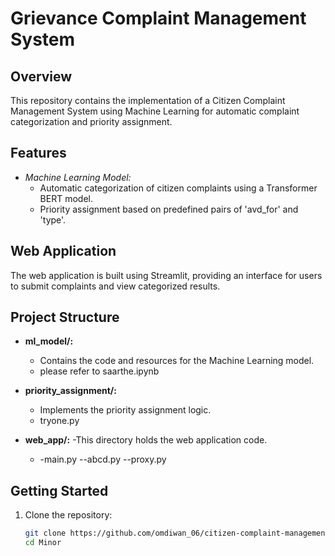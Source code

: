 # Grievance Complaint Management System

## Overview

This repository contains the implementation of a Citizen Complaint Management System using Machine Learning for automatic complaint categorization and priority assignment.

## Features

- *Machine Learning Model:*
  - Automatic categorization of citizen complaints using a Transformer BERT model.
  - Priority assignment based on predefined pairs of 'avd_for' and 'type'.

## Web Application

The web application is built using Streamlit, providing an interface for users to submit complaints and view categorized results.

## Project Structure

- **ml_model/:**
  - Contains the code and resources for the Machine Learning model.
  - please refer to saarthe.ipynb
  

- **priority_assignment/:**
  - Implements the priority assignment logic.
  - tryone.py


- **web_app/:**
  -This directory holds the web application code.
  - -main.py --abcd.py --proxy.py

## Getting Started

1. Clone the repository:
   ```bash
   git clone https://github.com/omdiwan_06/citizen-complaint-management.git
   cd Minor
